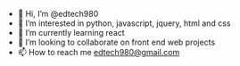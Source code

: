- 👋 Hi, I’m @edtech980
- 👀 I’m interested in python, javascript, jquery, html and css
- 🌱 I’m currently learning react
- 💞️ I’m looking to collaborate on front end web projects
- 📫 How to reach me edtech980@gmail.com

<!---
edtech980/edtech980 is a ✨ special ✨ repository because its `README.md` (this file) appears on your GitHub profile.
You can click the Preview link to take a look at your changes.
--->
